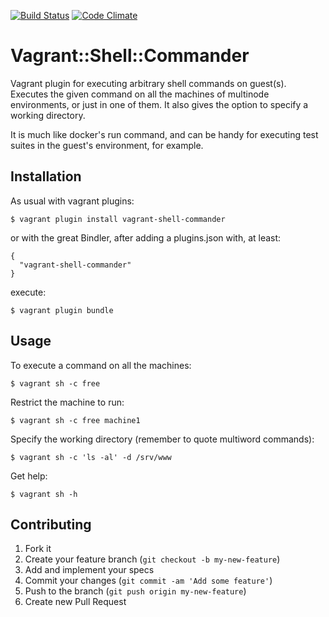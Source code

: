 [![Build Status](https://travis-ci.org/fgimenez/vagrant-shell-commander.png)](https://travis-ci.org/fgimenez/vagrant-shell-commander)
[![Code Climate](https://codeclimate.com/github/fgimenez/vagrant-shell-commander.png)](https://codeclimate.com/github/fgimenez/vagrant-shell-commander)

# Vagrant::Shell::Commander

Vagrant plugin for executing arbitrary shell commands on guest(s). Executes the given command on all the machines of multinode environments, or just in one of them. It also gives the option to specify a working directory.

It is much like docker's run command, and can be handy for executing test suites in the guest's environment, for example.

## Installation

As usual with vagrant plugins:

    $ vagrant plugin install vagrant-shell-commander
    
or with the great Bindler, after adding a plugins.json with, at least:

    {
      "vagrant-shell-commander"
    }

execute:

    $ vagrant plugin bundle

## Usage

To execute a command on all the machines:

    $ vagrant sh -c free

Restrict the machine to run:

    $ vagrant sh -c free machine1

Specify the working directory (remember to quote multiword commands):

    $ vagrant sh -c 'ls -al' -d /srv/www

Get help:

    $ vagrant sh -h

## Contributing

1. Fork it
2. Create your feature branch (`git checkout -b my-new-feature`)
3. Add and implement your specs
4. Commit your changes (`git commit -am 'Add some feature'`)
5. Push to the branch (`git push origin my-new-feature`)
6. Create new Pull Request
